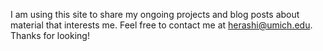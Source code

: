 I am using this site to share my ongoing projects and blog posts about material that interests me. Feel free to contact me at herashi@umich.edu. Thanks for looking!
